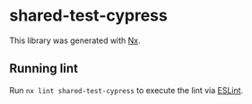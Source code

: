 # shared-test-cypress

This library was generated with [Nx](https://nx.dev).

## Running lint

Run `nx lint shared-test-cypress` to execute the lint via [ESLint](https://eslint.org/).
